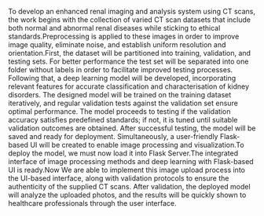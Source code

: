  To develop an enhanced renal imaging and analysis system using CT scans, the work begins with the collection of varied CT scan datasets that include both normal and abnormal renal diseases while sticking to ethical standards.Preprocessing is applied to these images in order to improve image quality, eliminate noise, and establish uniform resolution and orientation.First, the dataset will be partitioned into training, validation, and testing sets. For better performance the test set will be separated into one  folder without labels in order to facilitate improved testing processes. Following that, a deep learning model will be developed, incorporating relevant features for accurate classification and characterisation of kidney disorders. The designed model will be trained on the training dataset iteratively, and regular validation tests against the validation set ensure optimal performance. The model proceeds to testing if the validation accuracy satisfies predefined standards; if not, it is tuned until suitable validation outcomes are obtained. After successful testing, the model will be saved and ready for deployment. Simultaneously, a user-friendly Flask-based UI will be created to enable image processing and visualization.To deploy the model, we must now load it into Flask Server.The integrated interface  of image processing methods and deep learning with Flask-based  UI is ready.Now We are able to implement this image upload process into the UI-based interface, along with validation protocols to ensure the authenticity of the supplied CT scans. After validation, the deployed model will analyze the uploaded photos, and the results will be quickly shown to healthcare professionals through the user interface. 
